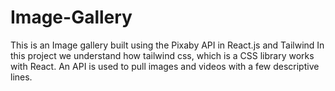 # Image-Gallery
This is an Image gallery built using the Pixaby API in React.js and Tailwind 
In this project we understand how tailwind css, which is a CSS library works with React.
An API is used to pull images and videos with a few descriptive lines.
